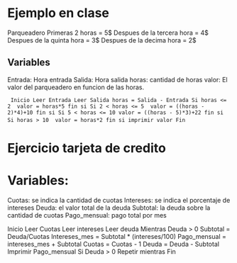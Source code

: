 # Ejemplo en clase 
Parqueadero 
Primeras 2 horas = 5$
Despues de la tercera hora = 4$
Despues de la quinta hora = 3$
Despues de la decima hora = 2$
## Variables
Entrada: Hora entrada
Salida: Hora salida
horas: cantidad de horas
valor: El valor del parqueadero en funcion de las horas.

` ` `
Inicio
Leer Entrada
Leer Salida
horas = Salida - Entrada
Si horas <= 2 
    valor = horas*5
fin si
Si 2 < horas <= 5 
    valor = ((horas - 2)*4)+10
fin si
Si 5 < horas <= 10
    valor = ((horas - 5)*3)+22
fin si
Si horas > 10 
    valor = horas*2
fin si
imprimir valor
Fin
` ` `

# Ejercicio tarjeta de credito
# Variables:
Cuotas: se indica la cantidad de cuotas
Intereses: se indica el porcentaje de intereses 
Deuda: el valor total de la deuda 
Subtotal: la deuda sobre la cantidad de cuotas 
Pago_mensual: pago total por mes

Inicio
    Leer Cuotas
    Leer intereses
    Leer deuda
    Mientras Deuda > 0
        Subtotal = Deuda/Cuotas
        Intereses_mes = Subtotal * (intereses/100)
        Pago_mensual = intereses_mes + Subtotal
        Cuotas = Cuotas - 1
        Deuda = Deuda - Subtotal
        Imprimir Pago_mensual
    Si Deuda > 0 
        Repetir mientras
Fin